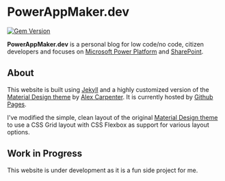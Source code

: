 # PowerAppMaker.dev

[![Gem Version](https://img.shields.io/gem/v/jekyll.svg)](https://rubygems.org/gems/jekyll)

**PowerAppMaker.dev** is a personal blog for low code/no code, citizen developers and focuses on [Microsoft Power Platform](https://powerplatform.microsoft.com/en-ca/) and [SharePoint](https://www.microsoft.com/en-us/microsoft-365/sharepoint/collaboration).

## About

This website is built using [Jekyll](https://jekyllrb.com/) and a highly customized version of the [Material Design theme](https://github.com/alexcarpenter/material-jekyll-theme) by [Alex Carpenter](https://github.com/alexcarpenter). It is currently hosted by [Github Pages](https://pages.github.com/).

I've modified the simple, clean layout of the original [Material Design theme](https://github.com/alexcarpenter/material-jekyll-theme) to use a CSS Grid layout with CSS Flexbox as support for various layout options.

## Work in Progress

This website is under development as it is a fun side project for me.
